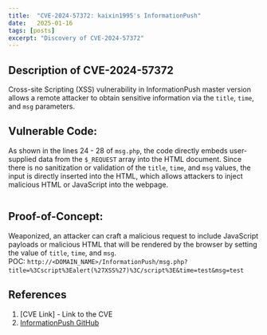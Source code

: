 ```yaml
---
title:  "CVE-2024-57372: kaixin1995's InformationPush"
date:   2025-01-16
tags: [posts]
excerpt: "Discovery of CVE-2024-57372"
---
```

Description of CVE-2024-57372
---
Cross-site Scripting (XSS) vulnerability in InformationPush master version allows a remote attacker to obtain sensitive information via the ```title```, ```time```, and ```msg``` parameters.

## Vulnerable Code:
As shown in the lines 24 - 28 of ```msg.php```, the code directly embeds user-supplied data from the ```$_REQUEST``` array into the HTML document. Since there is no sanitization or validation of the ```title```, ```time```, and ```msg``` values, the input is directly inserted into the HTML, which allows attackers to inject malicious HTML or JavaScript into the webpage.
<p align="center">
<img src="{{ site.url }}{{ site.baseurl }}/images/CVE-2024-57372-InformationPush-Code.JPG" alt="">
</p>

## Proof-of-Concept: 
Weaponized, an attacker can craft a malicious request to include JavaScript payloads or malicious HTML that will be rendered by the browser by setting the value of ```title```, ```time```, and ```msg```.
<br>
POC: ```http://<DOMAIN_NAME>/InformationPush/msg.php?title=%3Cscript%3Ealert(%27XSS%27)%3C/script%3E&time=test&msg=test```
<img src="{{ site.url }}{{ site.baseurl }}/images/CVE-2024-57372-InformationPush-POC.JPG" alt="">

References
---
1. [CVE Link] - Link to the CVE
2. [InformationPush GitHub](https://github.com/kaixin1995/InformationPush)
